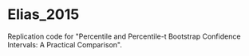 # Elias_2015
Replication code for "Percentile and Percentile-t Bootstrap Confidence Intervals: A Practical Comparison".
